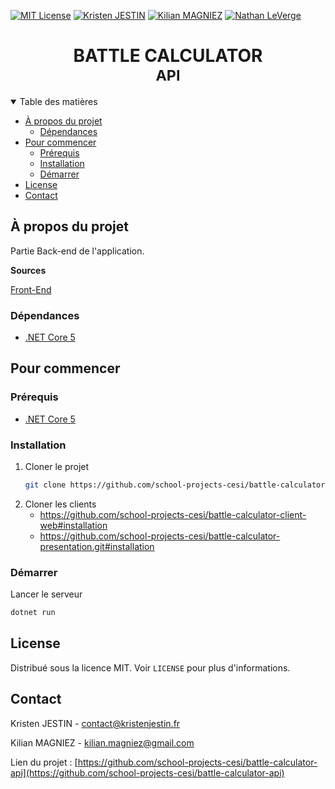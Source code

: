 [![MIT License][license-shield]][license-url]
[![Kristen JESTIN][linkedin-kj-shield]][linkedin-kj-url]
[![Kilian MAGNIEZ][linkedin-mk-shield]][linkedin-mk-url]
[![Nathan LeVerge][linkedin-nl-shield]][linkedin-nl-url]

<h1 align="center">
	<b>BATTLE CALCULATOR</b>
	<br />
	<small align="center">API</small>
</h1>
	
<details open="open">
  <summary>Table des matières</summary>
<!-- TOC depthfrom:2 -->

- [À propos du projet](#%C3%A0-propos-du-projet)
  - [Dépendances](#d%C3%A9pendances)
- [Pour commencer](#pour-commencer)
  - [Prérequis](#pr%C3%A9requis)
  - [Installation](#installation)
  - [Démarrer](#d%C3%A9marrer)
- [License](#license)
- [Contact](#contact)

<!-- /TOC -->
</details>

## À propos du projet

Partie Back-end de l'application.

**Sources**

[Front-End](https://github.com/school-projects-cesi/battle-calculator-client-web)

### Dépendances

- [.NET Core 5](https://dotnet.microsoft.com/download/dotnet/5.0)

## Pour commencer

### Prérequis

- [.NET Core 5](https://dotnet.microsoft.com/download/dotnet/5.0)

### Installation

1. Cloner le projet
   ```sh
   git clone https://github.com/school-projects-cesi/battle-calculator-api.git
   ```
2. Cloner les clients
   - https://github.com/school-projects-cesi/battle-calculator-client-web#installation
   - https://github.com/school-projects-cesi/battle-calculator-presentation.git#installation

### Démarrer

Lancer le serveur

```sh
dotnet run
```

## License

Distribué sous la licence MIT. Voir `LICENSE` pour plus d'informations.

<!-- CONTACT -->

## Contact

Kristen JESTIN - [contact@kristenjestin.fr](mailto:contact@kristenjestin.fr)

Kilian MAGNIEZ - [kilian.magniez@gmail.com](mailto:kilian.magniez@gmail.com)

Lien du projet : [https://github.com/school-projects-cesi/battle-calculator-api](https://github.com/school-projects-cesi/battle-calculator-api)

<!-- MARKDOWN LINKS & IMAGES -->

[license-shield]: https://img.shields.io/github/license/school-projects-cesi/battle-calculator-api.svg?style=for-the-badge
[license-url]: https://github.com/school-projects-cesi/battle-calculator-api/blob/master/LICENSE
[linkedin-kj-shield]: https://img.shields.io/badge/-LinkedIn-black.svg?style=for-the-badge&logo=linkedin&colorB=555&label=Kristen%20Jestin&color=0274b3
[linkedin-mk-shield]: https://img.shields.io/badge/-LinkedIn-black.svg?style=for-the-badge&logo=linkedin&colorB=555&label=Kilian%20Magniez&color=0274b3
[linkedin-nl-shield]: https://img.shields.io/badge/-LinkedIn-black.svg?style=for-the-badge&logo=linkedin&colorB=555&label=Nathan%20LeVerge&color=0274b3
[linkedin-kj-url]: https://linkedin.com/in/kristen-jestin
[linkedin-mk-url]: https://linkedin.com/in/kilian-magniez/
[linkedin-nl-url]: https://linkedin.com/in/nathan-le-verge-4b98b8165
